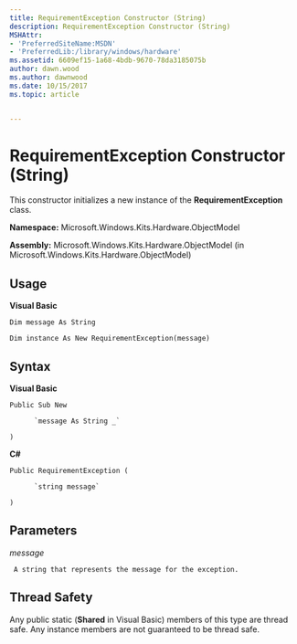 ```yaml
---
title: RequirementException Constructor (String)
description: RequirementException Constructor (String)
MSHAttr:
- 'PreferredSiteName:MSDN'
- 'PreferredLib:/library/windows/hardware'
ms.assetid: 6609ef15-1a68-4bdb-9670-78da3185075b
author: dawn.wood
ms.author: dawnwood
ms.date: 10/15/2017
ms.topic: article


---
```


# RequirementException Constructor (String)


This constructor initializes a new instance of the **RequirementException** class.

**Namespace:** Microsoft.Windows.Kits.Hardware.ObjectModel

**Assembly:** Microsoft.Windows.Kits.Hardware.ObjectModel (in Microsoft.Windows.Kits.Hardware.ObjectModel)

## <span id="Usage"></span><span id="usage"></span><span id="USAGE"></span>Usage


**Visual Basic**

`Dim message As String`

`Dim instance As New RequirementException(message)`

## <span id="Syntax"></span><span id="syntax"></span><span id="SYNTAX"></span>Syntax


**Visual Basic**

`Public Sub New`

          `message As String _`

`)`

**C#**

`Public RequirementException (`

          `string message`

`)`

## <span id="Parameters"></span><span id="parameters"></span><span id="PARAMETERS"></span>Parameters


*message*

     A string that represents the message for the exception.

## <span id="Thread_Safety"></span><span id="thread_safety"></span><span id="THREAD_SAFETY"></span>Thread Safety


Any public static (**Shared** in Visual Basic) members of this type are thread safe. Any instance members are not guaranteed to be thread safe.

 

 







